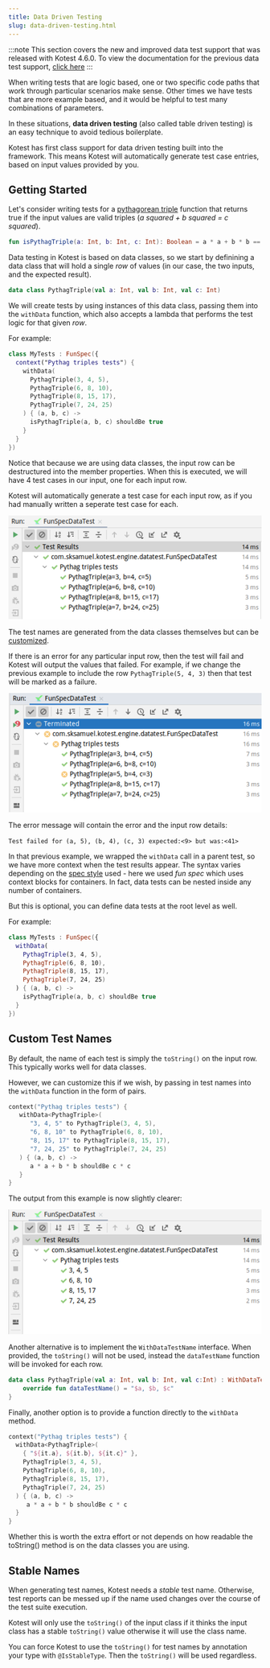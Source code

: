 ```yaml
---
title: Data Driven Testing
slug: data-driven-testing.html
---
```



:::note
This section covers the new and improved data test support that was released with Kotest 4.6.0. To view the
documentation for the previous data test support, [click here](data_driven_testing_4.2.0.md)
:::

When writing tests that are logic based, one or two specific code paths that work through particular scenarios make
sense. Other times we have tests that are more example based, and it would be helpful to test many combinations of
parameters.

In these situations, **data driven testing** (also called table driven testing) is an easy technique to avoid tedious
boilerplate.

Kotest has first class support for data driven testing built into the framework.
This means Kotest will automatically generate test case entries, based on input values provided by you.

## Getting Started

Let's consider writing tests for a [pythagorean triple](https://en.wikipedia.org/wiki/Pythagorean_triple) function that
returns true if the input values are valid triples (_a squared + b squared = c squared_).

```kotlin
fun isPythagTriple(a: Int, b: Int, c: Int): Boolean = a * a + b * b == c * c
```

Data testing in Kotest is based on data classes, so we start by definining a data class that will hold a single _row_ of
values (in our case, the two inputs, and the expected result).

```kotlin
data class PythagTriple(val a: Int, val b: Int, val c: Int)
```

We will create tests by using instances of this data class, passing them into the `withData` function, which also
accepts a lambda that performs the test logic for that given _row_.

For example:

```kotlin
class MyTests : FunSpec({
  context("Pythag triples tests") {
    withData(
      PythagTriple(3, 4, 5),
      PythagTriple(6, 8, 10),
      PythagTriple(8, 15, 17),
      PythagTriple(7, 24, 25)
    ) { (a, b, c) ->
      isPythagTriple(a, b, c) shouldBe true
    }
  }
})
```

Notice that because we are using data classes, the input row can be destructured into the member properties.
When this is executed, we will have 4 test cases in our input, one for each input row.

Kotest will automatically generate a test case for each input row, as if you had manually written a seperate test case
for each.

![data test example output](../images/datatest1.png)

The test names are generated from the data classes themselves but can be [customized](#custom-test-names).

If there is an error for any particular input row, then the test will fail and Kotest will output the values that
failed. For example, if we change the previous example to include the row `PythagTriple(5, 4, 3)`
then that test will be marked as a failure.

![data test example output](../images/datatest2.png)

The error message will contain the error and the input row details:

`Test failed for (a, 5), (b, 4), (c, 3) expected:<9> but was:<41>`

In that previous example, we wrapped the `withData` call in a parent test, so we have more context when the test results appear.
The syntax varies depending on the [spec style](styles.md) used - here we used _fun spec_ which uses context blocks for containers.
In fact, data tests can be nested inside any number of containers.

But this is optional, you can define data tests at the root level as well.

For example:

```kotlin
class MyTests : FunSpec({
  withData(
    PythagTriple(3, 4, 5),
    PythagTriple(6, 8, 10),
    PythagTriple(8, 15, 17),
    PythagTriple(7, 24, 25)
  ) { (a, b, c) ->
    isPythagTriple(a, b, c) shouldBe true
  }
})
```


## Custom Test Names

By default, the name of each test is simply the `toString()` on the input row. This typically works well for data
classes.

However, we can customize this if we wish, by passing in test names into the `withData` function in the form of pairs.

```kotlin
context("Pythag triples tests") {
   withData<PythagTriple>(
      "3, 4, 5" to PythagTriple(3, 4, 5),
      "6, 8, 10" to PythagTriple(6, 8, 10),
      "8, 15, 17" to PythagTriple(8, 15, 17),
      "7, 24, 25" to PythagTriple(7, 24, 25)
   ) { (a, b, c) ->
      a * a + b * b shouldBe c * c
   }
}
```

The output from this example is now slightly clearer:

![data test example output](../images/datatest3.png)

Another alternative is to implement the `WithDataTestName` interface. When provided, the `toString()` will not be
used, instead the `dataTestName` function will be invoked for each row.

```kotlin
data class PythagTriple(val a: Int, val b: Int, val c:Int) : WithDataTestName {
    override fun dataTestName() = "$a, $b, $c"
}
```

Finally, another option is to provide a function directly to the `withData` method.

```kotlin
context("Pythag triples tests") {
  withData<PythagTriple>(
    { "${it.a}, ${it.b}, ${it.c}" },
    PythagTriple(3, 4, 5),
    PythagTriple(6, 8, 10),
    PythagTriple(8, 15, 17),
    PythagTriple(7, 24, 25)
  ) { (a, b, c) ->
     a * a + b * b shouldBe c * c
  }
}
```

Whether this is worth the extra effort or not depends on how readable the toString() method is on the data classes you
are using.

## Stable Names

When generating test names, Kotest needs a _stable_ test name. Otherwise, test reports can be messed up if the name used
changes over the course of the test suite execution.

Kotest will only use the `toString()` of the input class if it thinks the input class has a stable `toString()` value
otherwise it will use the class name.

You can force Kotest to use the `toString()` for test names by annotation your type with `@IsStableType`. Then
the `toString()` will be used regardless.

